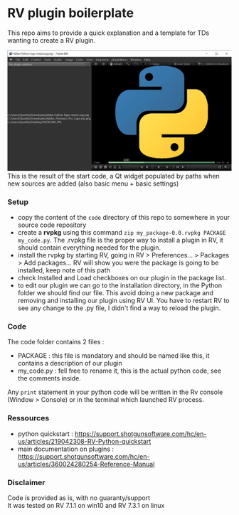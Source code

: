 # RV plugin boilerplate
This repo aims to provide a quick explanation and a template for TDs wanting to create a RV plugin.

![Result image](./result.jpg)
This is the result of the start code, a Qt widget populated by paths when new sources are added (also basic menu + basic settings)

### Setup
  - copy the content of the `code` directory of this repo to somewhere in your source code repository   
  - create a **rvpkg** using this command `zip my_package-0.0.rvpkg PACKAGE my_code.py`.
  The .rvpkg file is the proper way to install a plugin in RV, it should contain everything needed for the plugin.
  - install the rvpkg by starting RV, going in RV > Preferences... > Packages > Add packages...
  RV will show you were the package is going to be installed, keep note of this path
  - check Installed and Load checkboxes on our plugin in the package list.
  - to edit our plugin we can go to the installation directory, in the Python folder we should find our file.
  This avoid doing a new package and removing and installing our plugin using RV UI.
  You have to restart RV to see any change to the .py file, I didn't find a way to reload the plugin.

### Code
The code folder contains 2 files :
  - PACKAGE : this file is mandatory and should be named like this, it contains a description of our plugin
  - my_code.py : fell free to rename it, this is the actual python code, see the comments inside.

Any `print` statement in your python code will be written in the Rv console (Window > Console) or in the terminal which launched RV process.

### Ressources
- python quickstart : https://support.shotgunsoftware.com/hc/en-us/articles/219042308-RV-Python-quickstart
- main documentation on plugins : https://support.shotgunsoftware.com/hc/en-us/articles/360024280254-Reference-Manual

### Disclaimer
Code is provided as is, with no guaranty/support  
It was tested on RV 7.1.1 on win10 and RV 7.3.1 on linux